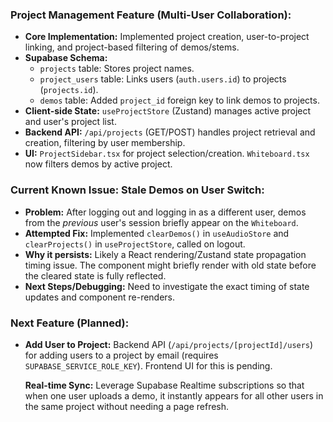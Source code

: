 ### **Project Management Feature (Multi-User Collaboration):**

*   **Core Implementation:** Implemented project creation, user-to-project linking, and project-based filtering of demos/stems.
*   **Supabase Schema:**
    *   `projects` table: Stores project names.
    *   `project_users` table: Links users (`auth.users.id`) to projects (`projects.id`).
    *   `demos` table: Added `project_id` foreign key to link demos to projects.
*   **Client-side State:** `useProjectStore` (Zustand) manages active project and user's project list.
*   **Backend API:** `/api/projects` (GET/POST) handles project retrieval and creation, filtering by user membership.
*   **UI:** `ProjectSidebar.tsx` for project selection/creation. `Whiteboard.tsx` now filters demos by active project.

### **Current Known Issue: Stale Demos on User Switch:**

*   **Problem:** After logging out and logging in as a different user, demos from the *previous* user's session briefly appear on the `Whiteboard`.
*   **Attempted Fix:** Implemented `clearDemos()` in `useAudioStore` and `clearProjects()` in `useProjectStore`, called on logout.
*   **Why it persists:** Likely a React rendering/Zustand state propagation timing issue. The component might briefly render with old state before the cleared state is fully reflected.
*   **Next Steps/Debugging:** Need to investigate the exact timing of state updates and component re-renders.

### **Next Feature (Planned):**

*   **Add User to Project:** Backend API (`/api/projects/[projectId]/users`) for adding users to a project by email (requires `SUPABASE_SERVICE_ROLE_KEY`). Frontend UI for this is pending.

    **Real-time Sync:** Leverage Supabase Realtime subscriptions so that when one user uploads a demo, it instantly appears for all other users in the same project without needing a page refresh.

    

